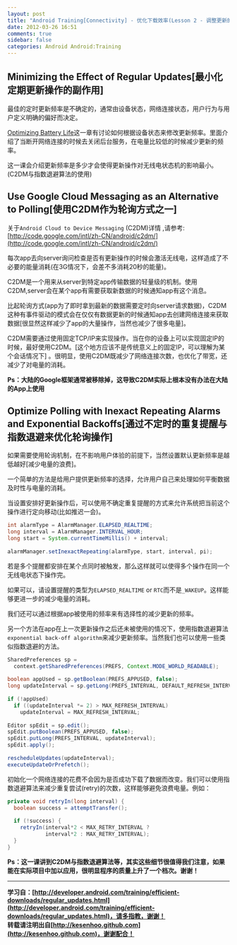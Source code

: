 ```yaml
---
layout: post
title: "Android Training[Connectivity] - 优化下载效率(Lesson 2 - 调整更新的频率[C2DM与退避算法])"
date: 2012-03-26 16:51
comments: true
sidebar: false
categories: Android Android:Training
---
```


## Minimizing the Effect of Regular Updates[最小化定期更新操作的副作用]

最佳的定时更新频率是不确定的，通常由设备状态，网络连接状态，用户行为与用户定义明确的偏好而决定。

[Optimizing Battery Life](http://developer.android.com/training/monitoring-device-state/index.html)这一章有讨论如何根据设备状态来修改更新频率。里面介绍了当断开网络连接的时候去关闭后台服务，在电量比较低的时候减少更新的频率。

这一课会介绍更新频率是多少才会使得更新操作对无线电状态机的影响最小。(C2DM与指数退避算法的使用)

## Use Google Cloud Messaging as an Alternative to Polling[使用C2DM作为轮询方式之一]
关于`Android Cloud to Device Messaging` (C2DM)详情 ,请参考:[http://code.google.com/intl/zh-CN/android/c2dm/](http://code.google.com/intl/zh-CN/android/c2dm/)

<!-- More -->

每次app去向server询问检查是否有更新操作的时候会激活无线电，这样造成了不必要的能量消耗(在3G情况下，会差不多消耗20秒的能量)。

C2DM是一个用来从server到特定app传输数据的轻量级的机制。使用C2DM,server会在某个app有需要获取新数据的时候通知app有这个消息。

比起轮询方式(app为了即时拿到最新的数据需要定时向server请求数据)，C2DM这种有事件驱动的模式会在仅仅有数据更新的时候通知app去创建网络连接来获取数据[很显然这样减少了app的大量操作，当然也减少了很多电量]。

C2DM需要通过使用固定TCP/IP来实现操作。当在你的设备上可以实现固定IP的时候，最好使用C2DM。[这个地方应该不是传统意义上的固定IP，可以理解为某个会话情况下]
。很明显，使用C2DM既减少了网络连接次数，也优化了带宽，还减少了对电量的消耗。

**Ps：大陆的Google框架通常被移除掉，这导致C2DM实际上根本没有办法在大陆的App上使用**

## Optimize Polling with Inexact Repeating Alarms and Exponential Backoffs[通过不定时的重复提醒与指数退避来优化轮询操作]
如果需要使用轮询机制，在不影响用户体验的前提下，当然设置默认更新频率是越低越好[减少电量的浪费]。

一个简单的方法是给用户提供更新频率的选择，允许用户自己来处理如何平衡数据及时性与电量的消耗。

当设置安排好更新操作后，可以使用不确定重复提醒的方式来允许系统把当前这个操作进行定向移动(比如推迟一会)。
```java
int alarmType = AlarmManager.ELAPSED_REALTIME;  
long interval = AlarmManager.INTERVAL_HOUR;  
long start = System.currentTimeMillis() + interval;  
  
alarmManager.setInexactRepeating(alarmType, start, interval, pi);  
```
若是多个提醒都安排在某个点同时被触发，那么这样就可以使得多个操作在同一个无线电状态下操作完。

如果可以，请设置提醒的类型为`ELAPSED_REALTIME` or `RTC`而不是`_WAKEUP`。这样能够更进一步的减少电量的消耗。

我们还可以通过根据app被使用的频率来有选择性的减少更新的频率。

另一个方法在app在上一次更新操作之后还未被使用的情况下，使用指数退避算法`exponential back-off algorithm`来减少更新频率。当然我们也可以使用一些类似指数退避的方法。
```java
SharedPreferences sp =   
  context.getSharedPreferences(PREFS, Context.MODE_WORLD_READABLE);  
  
boolean appUsed = sp.getBoolean(PREFS_APPUSED, false);  
long updateInterval = sp.getLong(PREFS_INTERVAL, DEFAULT_REFRESH_INTERVAL);  
  
if (!appUsed)  
  if ((updateInterval *= 2) > MAX_REFRESH_INTERVAL)    
    updateInterval = MAX_REFRESH_INTERVAL;  
  
Editor spEdit = sp.edit();  
spEdit.putBoolean(PREFS_APPUSED, false);  
spEdit.putLong(PREFS_INTERVAL, updateInterval);  
spEdit.apply();  
  
rescheduleUpdates(updateInterval);  
executeUpdateOrPrefetch();
```  
初始化一个网络连接的花费不会因为是否成功下载了数据而改变。我们可以使用指数退避算法来减少重复尝试(retry)的次数，这样能够避免浪费电量。例如：
```java
private void retryIn(long interval) {  
  boolean success = attemptTransfer();  
      
  if (!success) {  
    retryIn(interval*2 < MAX_RETRY_INTERVAL ?   
            interval*2 : MAX_RETRY_INTERVAL);        
  }  
}  
```

**Ps：这一课讲到C2DM与指数退避算法等，其实这些细节很值得我们注意，如果能在实际项目中加以应用，很明显程序的质量上升了一个档次。谢谢！**

***

**学习自：[http://developer.android.com/training/efficient-downloads/regular_updates.html](http://developer.android.com/training/efficient-downloads/regular_updates.html)，请多指教，谢谢！**  
**转载请注明出自[http://kesenhoo.github.com](http://kesenhoo.github.com)，谢谢配合！**
